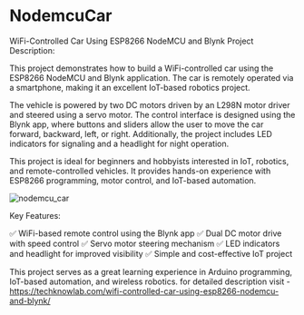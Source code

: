 # NodemcuCar
WiFi-Controlled Car Using ESP8266 NodeMCU and Blynk 
Project Description:

This project demonstrates how to build a WiFi-controlled car using the ESP8266 NodeMCU and Blynk application. The car is remotely operated via a smartphone, making it an excellent IoT-based robotics project.

The vehicle is powered by two DC motors driven by an L298N motor driver and steered using a servo motor. The control interface is designed using the Blynk app, where buttons and sliders allow the user to move the car forward, backward, left, or right. Additionally, the project includes LED indicators for signaling and a headlight for night operation.

This project is ideal for beginners and hobbyists interested in IoT, robotics, and remote-controlled vehicles. It provides hands-on experience with ESP8266 programming, motor control, and IoT-based automation.

![nodemcu_car](https://github.com/user-attachments/assets/16aeb70c-127a-4cb6-a9c5-d6e0f5102929)

Key Features:

✅ WiFi-based remote control using the Blynk app
✅ Dual DC motor drive with speed control
✅ Servo motor steering mechanism
✅ LED indicators and headlight for improved visibility
✅ Simple and cost-effective IoT project

This project serves as a great learning experience in Arduino programming, IoT-based automation, and wireless robotics.
for detailed description visit - https://techknowlab.com/wifi-controlled-car-using-esp8266-nodemcu-and-blynk/
